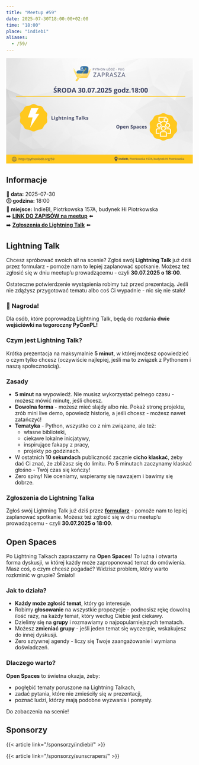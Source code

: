 ```yaml
---
title: "Meetup #59"
date: 2025-07-30T18:00:00+02:00
time: "18:00"
place: "indiebi"
aliases:
  - /59/
---
```


<img src="featured.png" alt="Infographic" />

## Informacje

**📅 data:** 2025-07-30</br>
**🕕 godzina:** 18:00</br>
**📍 miejsce:** IndieBI, Piotrkowska 157A, budynek Hi Piotrkowska</br>
➡️ [**LINK DO ZAPISÓW na meetup**](https://www.meetup.com/python-lodz/events/309046591) ⬅️</br>
➡️ [**Zgłoszenia do Lightning Talk**](https://docs.google.com/forms/d/e/1FAIpQLSd14qYEV4946e_sZOToWV9cE1bEqO0BYZF3tYlzdL2s1YIBJg/viewform?usp=dialog) ⬅️

## Lightning Talk

Chcesz spróbować swoich sił na scenie?
Zgłoś swój **Lightning Talk** już dziś przez formularz - pomoże nam to lepiej zaplanować spotkanie.
Możesz też zgłosić się w dniu meetup’u prowadzącemu - czyli **30.07.2025 o 18:00**.

Ostateczne potwierdzenie wystąpienia robimy tuż przed prezentacją.
Jeśli nie zdążysz przygotować tematu albo coś Ci wypadnie - nic się nie stało!

### 🎉 **Nagroda!**

Dla osób, które poprowadzą Lightning Talk, będą do rozdania **dwie wejściówki na tegoroczny PyConPL!**

### Czym jest Lightning Talk?

Krótka prezentacja na maksymalnie **5 minut**, w której możesz opowiedzieć o czym tylko chcesz (oczywiście najlepiej, jeśli ma to związek z Pythonem i naszą społecznością).

### Zasady

- **5 minut** na wypowiedź. Nie musisz wykorzystać pełnego czasu - możesz mówić minutę, jeśli chcesz.
- **Dowolna forma** - możesz mieć slajdy albo nie. Pokaż stronę projektu, zrób mini live demo, opowiedz historię, a jeśli chcesz - możesz nawet zatańczyć!
- **Tematyka** - Python, wszystko co z nim związane, ale też:
  - własne biblioteki,
  - ciekawe lokalne inicjatywy,
  - inspirujące fakapy z pracy,
  - projekty po godzinach.
- W ostatnich **10 sekundach** publiczność zacznie **cicho klaskać**, żeby dać Ci znać, że zbliżasz się do limitu. Po 5 minutach zaczynamy klaskać głośno - Twój czas się kończy!
- Zero spiny! Nie oceniamy, wspieramy się nawzajem i bawimy się dobrze.

### Zgłoszenia do Lightning Talka

Zgłoś swój Lightning Talk już dziś przez [**formularz**](https://docs.google.com/forms/d/e/1FAIpQLSd14qYEV4946e_sZOToWV9cE1bEqO0BYZF3tYlzdL2s1YIBJg/viewform?usp=dialog) - pomoże nam to lepiej zaplanować spotkanie.
Możesz też zgłosić się w dniu meetup’u prowadzącemu - czyli **30.07.2025 o 18:00**.

## Open Spaces

Po Lightning Talkach zapraszamy na **Open Spaces**!
To luźna i otwarta forma dyskusji, w której każdy może zaproponować temat do omówienia.
Masz coś, o czym chcesz pogadać? Widzisz problem, który warto rozkminić w grupie? Śmiało!

### Jak to działa?

- **Każdy może zgłosić temat**, który go interesuje.
- Robimy **głosowanie** na wszystkie propozycje - podnosisz rękę dowolną ilość razy, na każdy temat, który według Ciebie jest ciekawy.
- Dzielimy się na **grupy** i rozmawiamy o najpopularniejszych tematach.
- Możesz **zmieniać grupy** - jeśli jeden temat się wyczerpie, wskakujesz do innej dyskusji.
- Zero sztywnej agendy - liczy się Twoje zaangażowanie i wymiana doświadczeń.

### Dlaczego warto?

**Open Spaces** to świetna okazja, żeby:

- pogłębić tematy poruszone na Lightning Talkach,
- zadać pytania, które nie zmieściły się w prezentacji,
- poznać ludzi, którzy mają podobne wyzwania i pomysły.

Do zobaczenia na scenie!

## Sponsorzy

{{< article link="/sponsorzy/indiebi/" >}}

{{< article link="/sponsorzy/sunscrapers/" >}}
